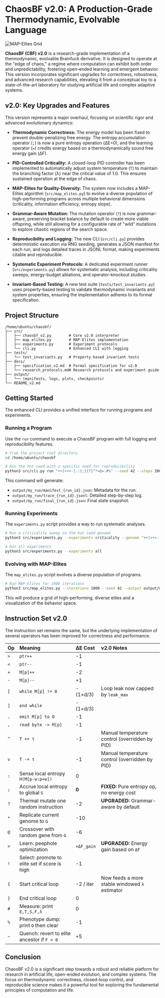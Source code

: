 # ChaosBF v2.0: A Production-Grade Thermodynamic, Evolvable Language

![MAP-Elites Grid](/home/ubuntu/chaosbf/output/map_elites_visualization.png)

**ChaosBF (CBF) v2.0** is a research-grade implementation of a thermodynamic, evolvable Brainfuck derivative. It is designed to operate at the "edge of chaos," a regime where computation can exhibit both order and unpredictability, fostering open-ended learning and emergent behavior. This version incorporates significant upgrades for correctness, robustness, and advanced research capabilities, elevating it from a conceptual toy to a state-of-the-art laboratory for studying artificial life and complex adaptive systems.

## v2.0: Key Upgrades and Features

This version represents a major overhaul, focusing on scientific rigor and advanced evolutionary dynamics:

- **Thermodynamic Correctness:** The energy model has been fixed to prevent double-penalizing free energy. The entropy accumulation operator (`;`) is now a pure entropy operation (ΔE=0), and the learning operator (`=`) credits energy based on a thermodynamically sound free energy gain (ΔF).

- **PID-Controlled Criticality:** A closed-loop PID controller has been implemented to automatically adjust system temperature (`T`) to maintain the branching factor (λ) near the critical value of 1.0. This ensures sustained operation at the edge of chaos.

- **MAP-Elites for Quality-Diversity:** The system now includes a MAP-Elites algorithm (`src/map_elites.py`) to evolve a diverse population of high-performing programs across multiple behavioral dimensions (criticality, information efficiency, entropy slope).

- **Grammar-Aware Mutation:** The mutation operator (`?`) is now grammar-aware, preserving bracket balance by default to create more viable offspring, while still allowing for a configurable rate of "wild" mutations to explore chaotic regions of the search space.

- **Reproducibility and Logging:** The new CLI (`src/cli.py`) provides deterministic execution via RNG seeding, generates a JSON manifest for each run, and logs detailed traces in JSONL format, making experiments citable and reproducible.

- **Systematic Experiment Protocols:** A dedicated experiment runner (`src/experiments.py`) allows for systematic analysis, including criticality sweeps, energy-budget ablations, and operator-knockout studies.

- **Invariant-Based Testing:** A new test suite (`tests/test_invariants.py`) uses property-based testing to validate thermodynamic invariants and system properties, ensuring the implementation adheres to its formal specification.

## Project Structure

```
/home/ubuntu/chaosbf/
├── src/
│   ├── chaosbf_v2.py        # Core v2.0 interpreter
│   ├── map_elites.py        # MAP-Elites implementation
│   ├── experiments.py       # Experiment protocols
│   └── cli.py               # Enhanced CLI with logging
├── tests/
│   └── test_invariants.py   # Property-based invariant tests
├── docs/
│   ├── specification_v2.md  # Formal specification for v2.0
│   └── research_protocols.md# Research protocols and experiment guide
├── output/
│   └── (manifests, logs, plots, checkpoints)
└── README_v2.md
```

## Getting Started

The enhanced CLI provides a unified interface for running programs and experiments.

### Running a Program

Use the `run` command to execute a ChaosBF program with full logging and reproducibility features.

```bash
# From the project root directory
cd /home/ubuntu/chaosbf

# Run the hot seed with a specific seed for reproducibility
python3 src/cli.py run "++[>+<-].:{;}{?}^*=@=.#%" --seed 42 --steps 20000 --export output/my_run
```

This command will generate:
- `output/my_run/manifest_{run_id}.json`: Metadata for the run.
- `output/my_run/trace_{run_id}.jsonl`: Detailed step-by-step log.
- `output/my_run/final_{run_id}.json`: Final state snapshot.

### Running Experiments

The `experiments.py` script provides a way to run systematic analyses.

```bash
# Run a criticality sweep on the hot seed genome
python3 src/experiments.py --experiments criticality --genome "++[>+<-].:{;}{?}^*=@=.#%"

# Run all experiments
python3 src/experiments.py --experiments all
```

### Evolving with MAP-Elites

The `map_elites.py` script evolves a diverse population of programs.

```bash
# Run MAP-Elites for 1000 iterations
python3 src/map_elites.py --iterations 1000 --seed 42 --output output/map_elites_run
```

This will produce a grid of high-performing, diverse elites and a visualization of the behavior space.

## Instruction Set v2.0

The instruction set remains the same, but the underlying implementation of several operators has been improved for correctness and performance.

| Op  | Meaning                                          | ΔE Cost        | v2.0 Notes                                     |
|:----|:-------------------------------------------------|:---------------|:-----------------------------------------------|
| `>` | `ptr++`                                          | -1             |                                                |
| `<` | `ptr--`                                          | -1             |                                                |
| `+` | `M[p]++`                                         | -2             |                                                |
| `-` | `M[p]--`                                         | +1             |                                                |
| `[` | `while M[p] != 0`                                | -(1+d/3)       | Loop leak now capped by `leak_max`             |
| `]` | `end while`                                      | -(1+d/3)       |                                                |
| `.` | `emit M[p] to O`                                 | -1             |                                                |
| `,` | `read byte -> M[p]`                              | -1             |                                                |
| `^` | `T += τ`                                         | -1             | Manual temperature control (overridden by PID) |
| `v` | `T -= τ`                                         | -1             | Manual temperature control (overridden by PID) |
| `:` | Sense local entropy `H(M[p-w:p+w])`               | 0              |                                                |
| `;` | Accrue local entropy to global `S`               | **0**          | **FIXED:** Pure entropy op, no energy cost       |
| `?` | Thermal mutate one random instruction            | -2             | **UPGRADED:** Grammar-aware by default         |
| `*` | Replicate current genome to `G`                  | -10            |                                                |
| `@` | Crossover with random gene from `G`              | -6             |                                                |
| `=` | Learn: peephole optimization                     | `+ΔF_gain`     | **UPGRADED:** Energy gain based on `ΔF`          |
| `!` | Select: promote to elite set if score is high    | -1             |                                                |
| `{` | Start critical loop                              | -2 / iter      | Now feeds a more stable windowed `λ` estimator |
| `}` | End critical loop                                | 0              |                                                |
| `#` | Measure: print `E,T,S,F,λ`                       | 0              |                                                |
| `%` | Phenotype dump: print `O` then clear             | -1             |                                                |
| `~` | Quench: revert to elite ancestor if `F < 0`      | +5             |                                                |

## Conclusion

ChaosBF v2.0 is a significant step towards a robust and reliable platform for research in artificial life, open-ended evolution, and complex systems. The focus on thermodynamic correctness, closed-loop control, and reproducible science makes it a powerful tool for exploring the fundamental principles of computation and life.

